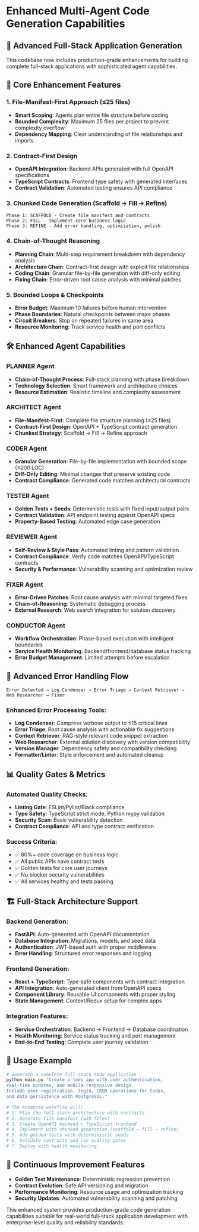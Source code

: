 # Enhanced Multi-Agent Code Generation Capabilities

## 🚀 Advanced Full-Stack Application Generation

This codebase now includes production-grade enhancements for building complete full-stack applications with sophisticated agent capabilities.

## 🎯 Core Enhancement Features

### 1. File-Manifest-First Approach (≤25 files)
- **Smart Scoping**: Agents plan entire file structure before coding
- **Bounded Complexity**: Maximum 25 files per project to prevent complexity overflow
- **Dependency Mapping**: Clear understanding of file relationships and imports

### 2. Contract-First Design
- **OpenAPI Integration**: Backend APIs generated with full OpenAPI specifications
- **TypeScript Contracts**: Frontend type safety with generated interfaces
- **Contract Validation**: Automated testing ensures API compliance

### 3. Chunked Code Generation (Scaffold → Fill → Refine)
```
Phase 1: SCAFFOLD - Create file manifest and contracts
Phase 2: FILL - Implement core business logic  
Phase 3: REFINE - Add error handling, optimization, polish
```

### 4. Chain-of-Thought Reasoning
- **Planning Chain**: Multi-step requirement breakdown with dependency analysis
- **Architecture Chain**: Contract-first design with explicit file relationships
- **Coding Chain**: Granular file-by-file generation with diff-only editing
- **Fixing Chain**: Error-driven root cause analysis with minimal patches

### 5. Bounded Loops & Checkpoints
- **Error Budget**: Maximum 10 failures before human intervention
- **Phase Boundaries**: Natural checkpoints between major phases
- **Circuit Breakers**: Stop on repeated failures in same area
- **Resource Monitoring**: Track service health and port conflicts

## 🛠️ Enhanced Agent Capabilities

### PLANNER Agent
- **Chain-of-Thought Process**: Full-stack planning with phase breakdown
- **Technology Selection**: Smart framework and architecture choices
- **Resource Estimation**: Realistic timeline and complexity assessment

### ARCHITECT Agent  
- **File-Manifest-First**: Complete file structure planning (≤25 files)
- **Contract-First Design**: OpenAPI + TypeScript contract generation
- **Chunked Strategy**: Scaffold → Fill → Refine approach

### CODER Agent
- **Granular Generation**: File-by-file implementation with bounded scope (≤200 LOC)
- **Diff-Only Editing**: Minimal changes that preserve existing code
- **Contract Compliance**: Generated code matches architectural contracts

### TESTER Agent
- **Golden Tests + Seeds**: Deterministic tests with fixed input/output pairs
- **Contract Validation**: API endpoint testing against OpenAPI specs
- **Property-Based Testing**: Automated edge case generation

### REVIEWER Agent
- **Self-Review & Style Pass**: Automated linting and pattern validation
- **Contract Compliance**: Verify code matches OpenAPI/TypeScript contracts
- **Security & Performance**: Vulnerability scanning and optimization review

### FIXER Agent
- **Error-Driven Patches**: Root cause analysis with minimal targeted fixes
- **Chain-of-Reasoning**: Systematic debugging process
- **External Research**: Web search integration for solution discovery

### CONDUCTOR Agent
- **Workflow Orchestration**: Phase-based execution with intelligent boundaries
- **Service Health Monitoring**: Backend/frontend/database status tracking
- **Error Budget Management**: Limited attempts before escalation

## 🔧 Advanced Error Handling Flow

```
Error Detected → Log Condenser → Error Triage → Context Retriever → Web Researcher → Fixer
```

### Enhanced Error Processing Tools:
- **Log Condenser**: Compress verbose output to ≤15 critical lines
- **Error Triage**: Root cause analysis with actionable fix suggestions
- **Context Retriever**: RAG-style relevant code snippet extraction
- **Web Researcher**: External solution discovery with version compatibility
- **Version Manager**: Dependency safety and compatibility checking
- **Formatter/Linter**: Style enforcement and automated cleanup

## 📊 Quality Gates & Metrics

### Automated Quality Checks:
- **Linting Gate**: ESLint/Pylint/Black compliance
- **Type Safety**: TypeScript strict mode, Python mypy validation
- **Security Scan**: Basic vulnerability detection
- **Contract Compliance**: API and type contract verification

### Success Criteria:
- ✅ 80%+ code coverage on business logic
- ✅ All public APIs have contract tests
- ✅ Golden tests for core user journeys
- ✅ No blocker security vulnerabilities
- ✅ All services healthy and tests passing

## 🏗️ Full-Stack Architecture Support

### Backend Generation:
- **FastAPI**: Auto-generated with OpenAPI documentation
- **Database Integration**: Migrations, models, and seed data
- **Authentication**: JWT-based auth with proper middleware
- **Error Handling**: Structured error responses and logging

### Frontend Generation:
- **React + TypeScript**: Type-safe components with contract integration
- **API Integration**: Auto-generated client from OpenAPI specs
- **Component Library**: Reusable UI components with proper styling
- **State Management**: Context/Redux setup for complex apps

### Integration Features:
- **Service Orchestration**: Backend → Frontend → Database coordination
- **Health Monitoring**: Service status tracking and port management
- **End-to-End Testing**: Complete user journey validation

## 🎯 Usage Example

```bash
# Generate a complete full-stack todo application
python main.py "Create a todo app with user authentication, 
real-time updates, and mobile-responsive design. 
Include user registration, login, CRUD operations for todos, 
and data persistence with PostgreSQL."

# The enhanced workflow will:
# 1. Plan the full-stack architecture with contracts
# 2. Generate file manifest (≤25 files)
# 3. Create OpenAPI backend + TypeScript frontend
# 4. Implement with chunked generation (scaffold → fill → refine)
# 5. Add golden tests with deterministic seeds
# 6. Validate contracts and run quality gates
# 7. Deploy with health monitoring
```

## 🔄 Continuous Improvement Features

- **Golden Test Maintenance**: Deterministic regression prevention
- **Contract Evolution**: Safe API versioning and migration
- **Performance Monitoring**: Resource usage and optimization tracking
- **Security Updates**: Automated vulnerability scanning and patching

This enhanced system provides production-grade code generation capabilities suitable for real-world full-stack application development with enterprise-level quality and reliability standards.
